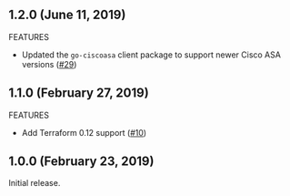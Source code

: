 ## 1.2.0 (June 11, 2019)

FEATURES

* Updated the `go-ciscoasa` client package to support newer Cisco ASA versions ([#29](https://github.com/terraform-providers/terraform-provider-tfe/issues/29))

## 1.1.0 (February 27, 2019)

FEATURES

* Add Terraform 0.12 support ([#10](https://github.com/terraform-providers/terraform-provider-tfe/issues/10))

## 1.0.0 (February 23, 2019)

Initial release.
